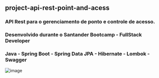 ## project-api-rest-point-and-acess

### API Rest para o gerenciamento de ponto e controle de acesso.

### Desenvolvido durante o Santander Bootcamp - FullStack Developer 

### Java - Spring Boot - Spring Data JPA - Hibernate - Lombok - Swagger

![image](https://user-images.githubusercontent.com/6122791/123674340-e3a4ae00-d817-11eb-8e50-4b95c0d0efc2.png)

